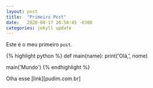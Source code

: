 ```yaml
---
layout: post
title:  "Primeiro Post"
date:   2020-08-17 20:50:45 -0300
categories: jekyll update
---
```


Este é o meu primeiro `post`.

{% highlight python %}
def main(name):
    print('Olá,', nome)

main('Mundo')
{% endhighlight %}

Olha esse [link][pudim.com.br]
